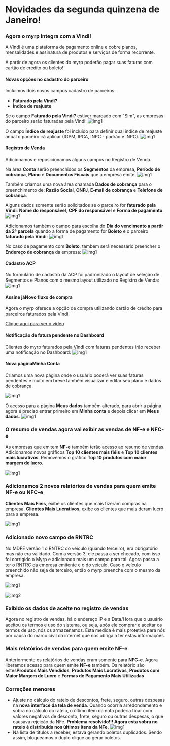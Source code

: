 ﻿# Novidades da segunda quinzena de Janeiro!

### Agora o myrp integra com a Vindi!
A Vindi é uma plataforma de pagamento online e cobre planos, mensalidades e assinatura de produtos e serviços de forma recorrente.

A partir de agora os clientes do myrp poderão pagar suas faturas com cartão de crédito ou boleto!

#### Novas opções no cadastro do parceiro
Incluímos dois novos campos cadastro de parceiros:

* **Faturado pela Vindi?**
* **Índice de reajuste**

Se o campo **Faturado pela Vindi?** estiver marcado com "Sim", as empresas do parceiro serão faturadas pela Vindi:
![img1](https://i.imgur.com/Y85x7Wa.png)


O campo **Índice de reajuste** foi incluído para definir qual índice de reajuste anual o parceiro irá aplicar (IGPM, IPCA, INPC - padrão é INPC).
![img1](https://i.imgur.com/JI9cNS8.png)

#### Registro de Venda
Adicionamos e reposicionamos alguns campos no Registro de Venda.

Na área **Conta** serão preenchidos os **Segmentos** da empresa, **Período de cobrança**, **Plano** e **Documentos Fiscais** que a empresa emite.
![img1](https://i.imgur.com/OvEdEiF.png)


Também criamos uma nova área chamada **Dados de cobrança** para o preenchimento de:
**Razão Social**, **CNPJ**, **E-mail de cobrança** e **Telefone de cobrança**.

Alguns dados somente serão solicitados se o parceiro for **faturado pela Vindi**:
**Nome do responsável**, **CPF do responsável** e **Forma de pagamento**.
![img1](https://i.imgur.com/3k25xxv.png)

Adicionamos também o campo para escolha do **Dia do vencimento a partir da 2ª parcela** quando a forma de pagamento for **Boleto** e o parceiro **faturado pela Vindi**:
![img1](https://i.imgur.com/rOn4ASW.png)


No caso de pagamento com **Boleto**, também será necessário preencher o **Endereço de cobrança** da empresa:
![img1](https://i.imgur.com/jw2Xfyc.png)

#### Cadastro ACP
No formulário de cadastro da ACP foi padronizado o layout de seleção de Segmentos e Planos com o mesmo layout utilizado no Registro de Venda:
![img1](https://i.imgur.com/0UWg8fG.png)

#### Assine jáNovo fluxo de compra
Agora o myrp oferece a opção de compra utilizando cartão de crédito para parceiros faturados pela Vindi.

[Clique aqui para ver o vídeo](http://recordit.co/bK4Inj4dnB)

#### Notificação de fatura pendente no Dashboard
Clientes do myrp faturados pela Vindi com faturas pendentes irão receber uma notificação no Dashboard:
![img1](https://i.imgur.com/TApQb7Y.png)

#### Nova páginaMinha Conta
Criamos uma nova página onde o usuário poderá ver suas faturas pendentes e muito em breve também visualizar e editar seu plano e dados de cobrança.

![img1](https://i.imgur.com/adY8TL2.png)

O acesso para a página **Meus dados** também alterado, para abrir a página agora é preciso entrar primeiro em **Minha conta** e depois clicar em **Meus dados**.
![img1](https://i.imgur.com/jTrXIAN.png)

### O resumo de vendas agora vai exibir as vendas de NF-e e NFC-e
As empresas que emitem **NF-e** também terão acesso ao resumo de vendas. Adicionamos novos gráficos **Top 10 clientes mais fiéis** e **Top 10 clientes mais lucrativos**. Removemos o gráfico **Top 10 produtos com maior margem de lucro**.

![img1](https://i.imgur.com/H1h0ecS.png)

### Adicionamos 2 novos relatórios de vendas para quem emite NF-e ou NFC-e
**Clientes Mais Fiéis**, exibe os clientes que mais fizeram compras na empresa.
**Clientes Mais Lucrativos**, exibe os clientes que mais deram lucro para a empresa.

![img1](https://i.imgur.com/Qgn59uh.png)


### Adicionado novo campo de RNTRC
No MDFE versão 1 o RNTRC do veículo (quando terceiro), era obrigatório mas não era validado. Com a versão 3, ele passa a ser checado, com isso foi corrigido o Myrp e adicionado mais um campo para tal. Agora passa a ter o RNTRC da empresa emitente e o do veículo. Caso o veículo preenchido não seja de terceiro, então o myrp preenche com o mesmo da empresa.

![img1](https://image.prntscr.com/image/pWmFHBl1SAm9h-vOmBl9AQ.png)

![img2](https://image.prntscr.com/image/zE8P0IZBQ725liSffwLw2w.png)

### Exibido os dados de aceite no registro de vendas
Agora no registro de vendas, há o endereço IP e a Data/Hora que o usuário aceitou os termos e uso do sistema, ou seja, após ele comprar e aceitar os termos de uso, nós os armazenamos. Esta medida é mais protetiva para nós por causa do marco civil da internet que nos obriga a ter estas informações.

### Mais relatórios de vendas para quem emite NF-e
Anteriormente os relatórios de vendas eram somente para **NFC-e**. Agora liberamos acesso para quem emite **NF-e** também. Os relatório são estes**Produtos Mais Vendidos**, **Produtos Mais Lucrativos**, **Produtos com Maior Margem de Lucro** e **Formas de Pagamento Mais Utilizadas**

### Correções menores
- Ajuste no cálculo do rateio de descontos, frete, seguro, outras despesas na **nova interface da tela de venda**. Quando ocorria arredondamento e sobra no cálculo do rateio, o último item da nota poderia ficar com valores negativos de desconto, frete, seguro ou outras despesas, o que causava rejeição da NFe. **Problema resolvido!!! Agora esta sobra no rateio é distribuída nos últimos itens da NFe.**
![img1](https://image.prntscr.com/image/CbaO6ZIuQlSZcKAmm8xpHw.png)
- Na lista de títulos a receber, estava gerando boletos duplicados. Sendo assim, bloqueamos o duplo clique ao gerar boletos.